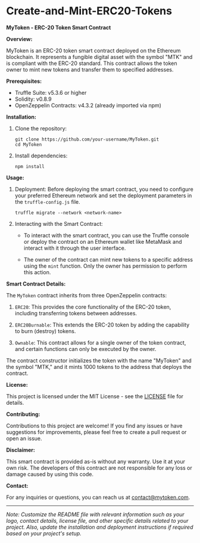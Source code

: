 # Create-and-Mint-ERC20-Tokens
**MyToken - ERC-20 Token Smart Contract**

**Overview:**

MyToken is an ERC-20 token smart contract deployed on the Ethereum blockchain. It represents a fungible digital asset with the symbol "MTK" and is compliant with the ERC-20 standard. This contract allows the token owner to mint new tokens and transfer them to specified addresses.

**Prerequisites:**

- Truffle Suite: v5.3.6 or higher
- Solidity: v0.8.9
- OpenZeppelin Contracts: v4.3.2 (already imported via npm)

**Installation:**

1. Clone the repository:
   ```
   git clone https://github.com/your-username/MyToken.git
   cd MyToken
   ```

2. Install dependencies:
   ```
   npm install
   ```

**Usage:**

1. Deployment:
   Before deploying the smart contract, you need to configure your preferred Ethereum network and set the deployment parameters in the `truffle-config.js` file.

   ```
   truffle migrate --network <network-name>
   ```

2. Interacting with the Smart Contract:
   - To interact with the smart contract, you can use the Truffle console or deploy the contract on an Ethereum wallet like MetaMask and interact with it through the user interface.

   - The owner of the contract can mint new tokens to a specific address using the `mint` function. Only the owner has permission to perform this action.

**Smart Contract Details:**

The `MyToken` contract inherits from three OpenZeppelin contracts:

1. `ERC20`: This provides the core functionality of the ERC-20 token, including transferring tokens between addresses.

2. `ERC20Burnable`: This extends the ERC-20 token by adding the capability to burn (destroy) tokens.

3. `Ownable`: This contract allows for a single owner of the token contract, and certain functions can only be executed by the owner.

The contract constructor initializes the token with the name "MyToken" and the symbol "MTK," and it mints 1000 tokens to the address that deploys the contract.

**License:**

This project is licensed under the MIT License - see the [LICENSE](https://github.com/your-username/MyToken/blob/main/LICENSE) file for details.

**Contributing:**

Contributions to this project are welcome! If you find any issues or have suggestions for improvements, please feel free to create a pull request or open an issue.

**Disclaimer:**

This smart contract is provided as-is without any warranty. Use it at your own risk. The developers of this contract are not responsible for any loss or damage caused by using this code.

**Contact:**

For any inquiries or questions, you can reach us at [contact@mytoken.com](mailto:contact@mytoken.com).

---
*Note: Customize the README file with relevant information such as your logo, contact details, license file, and other specific details related to your project. Also, update the installation and deployment instructions if required based on your project's setup.*
